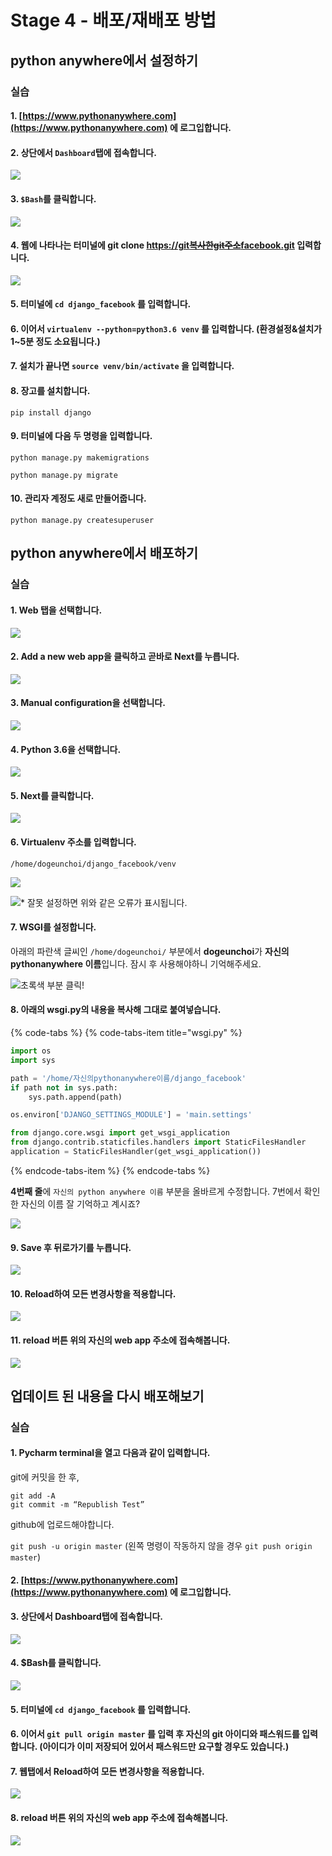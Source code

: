 # Stage 4 - 배포/재배포 방법

## python anywhere에서 설정하기

### 실습

#### 1. [https://www.pythonanywhere.com](https://www.pythonanywhere.com) 에 로그입합니다.

#### 2. 상단에서 `Dashboard`탭에 접속합니다.

![](../.gitbook/assets/image%20%2848%29.png)

#### 3. `$Bash`를 클릭합니다.

![](../.gitbook/assets/image%20%28241%29.png)

#### 4. 웹에 나타나는 터미널에 git clone [https://git~~복사한git주소~~facebook.git](https://git~~복사한git주소~~facebook.git) 입력합니다.

![](../.gitbook/assets/image%20%2851%29.png)

#### 5. 터미널에 `cd django_facebook` 를 입력합니다.

#### 6. 이어서 `virtualenv --python=python3.6 venv` 를 입력합니다. \(환경설정&설치가 1~5분 정도 소요됩니다.\)

#### 7. 설치가 끝나면 `source venv/bin/activate` 을 입력합니다.

#### 8. 장고를 설치합니다. 

`pip install django`

#### 9. 터미널에 다음 두 명령을 입력합니다. 

`python manage.py makemigrations`

`python manage.py migrate`

#### 10. 관리자 계정도 새로 만들어줍니다. 

`python manage.py createsuperuser`

## python anywhere에서 배포하기

### 실습

#### 1. Web 탭을 선택합니다.

![](../.gitbook/assets/image%20%2818%29.png)

#### 2. Add a new web app을 클릭하고 곧바로 Next를 누릅니다.

![](../.gitbook/assets/image%20%2886%29.png)

#### 3. Manual configuration을 선택합니다.

![](../.gitbook/assets/image%20%28196%29.png)

#### 4. Python 3.6을 선택합니다.

![](../.gitbook/assets/image%20%28100%29.png)

#### 5. Next를 클릭합니다.

![](../.gitbook/assets/image%20%2877%29.png)

#### 6. Virtualenv 주소를 입력합니다.

`/home/dogeunchoi/django_facebook/venv`

![](../.gitbook/assets/image%20%28168%29.png)

![\* &#xC798;&#xBABB; &#xC124;&#xC815;&#xD558;&#xBA74; &#xC704;&#xC640; &#xAC19;&#xC740; &#xC624;&#xB958;&#xAC00; &#xD45C;&#xC2DC;&#xB429;&#xB2C8;&#xB2E4;.](../.gitbook/assets/image%20%28180%29.png)

#### 7. WSGI를 설정합니다.

아래의 파란색 글씨인 `/home/dogeunchoi/` 부분에서 **dogeunchoi**가 **자신의 pythonanywhere 이름**입니다. 잠시 후 사용해야하니 기억해주세요.

![&#xCD08;&#xB85D;&#xC0C9; &#xBD80;&#xBD84; &#xD074;&#xB9AD;!](../.gitbook/assets/image%20%28220%29.png)

#### 8. 아래의 wsgi.py의 내용을 복사해 그대로 붙여넣습니다.

{% code-tabs %}
{% code-tabs-item title="wsgi.py" %}
```python
import os
import sys

path = '/home/자신의pythonanywhere이름/django_facebook'
if path not in sys.path:
    sys.path.append(path)

os.environ['DJANGO_SETTINGS_MODULE'] = 'main.settings'

from django.core.wsgi import get_wsgi_application
from django.contrib.staticfiles.handlers import StaticFilesHandler
application = StaticFilesHandler(get_wsgi_application())
```
{% endcode-tabs-item %}
{% endcode-tabs %}

**4번째 줄**에 `자신의 python anywhere 이름` 부분을 올바르게 수정합니다. 7번에서 확인한 자신의 이름 잘 기억하고 계시죠?

![](../.gitbook/assets/image%20%28143%29.png)

#### 9. Save 후 뒤로가기를 누릅니다.

![](../.gitbook/assets/image%20%28141%29.png)

#### 10. Reload하여 모든 변경사항을 적용합니다.

![](../.gitbook/assets/image%20%287%29.png)

#### 11. reload 버튼 위의 자신의 web app 주소에 접속해봅니다.

![](../.gitbook/assets/image%20%286%29.png)

## 업데이트 된 내용을 다시 배포해보기

### 실습

#### 1. Pycharm terminal을 열고 다음과 같이 입력합니다.

git에 커밋을 한 후,

`git add -A`  
`git commit -m “Republish Test”`

github에 업로드해야합니다.

`git push -u origin master` \(왼쪽 명령이 작동하지 않을 경우 `git push origin master`\)

#### 2. [https://www.pythonanywhere.com](https://www.pythonanywhere.com) 에 로그입합니다.

#### 3. 상단에서 Dashboard탭에 접속합니다.

![](../.gitbook/assets/image%20%28130%29.png)

#### 4. $Bash를 클릭합니다.

![](../.gitbook/assets/image%20%28131%29.png)

#### 5. 터미널에 `cd django_facebook` 를 입력합니다.

#### 6. 이어서 `git pull origin master` 를 입력 후 자신의 git 아이디와 패스워드를 입력합니다. \(아이디가 이미 저장되어 있어서 패스워드만 요구할 경우도 있습니다.\)

#### 7. 웹탭에서 Reload하여 모든 변경사항을 적용합니다.

![](../.gitbook/assets/image%20%28210%29.png)

#### 8. reload 버튼 위의 자신의 web app 주소에 접속해봅니다.

![](../.gitbook/assets/image%20%28122%29.png)


